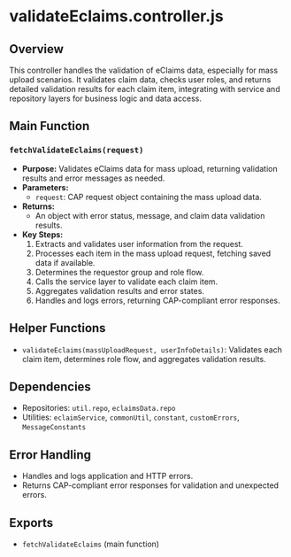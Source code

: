 # validateEclaims.controller.js

## Overview
This controller handles the validation of eClaims data, especially for mass upload scenarios. It validates claim data, checks user roles, and returns detailed validation results for each claim item, integrating with service and repository layers for business logic and data access.

## Main Function
### `fetchValidateEclaims(request)`
- **Purpose:** Validates eClaims data for mass upload, returning validation results and error messages as needed.
- **Parameters:**
  - `request`: CAP request object containing the mass upload data.
- **Returns:**
  - An object with error status, message, and claim data validation results.
- **Key Steps:**
  1. Extracts and validates user information from the request.
  2. Processes each item in the mass upload request, fetching saved data if available.
  3. Determines the requestor group and role flow.
  4. Calls the service layer to validate each claim item.
  5. Aggregates validation results and error states.
  6. Handles and logs errors, returning CAP-compliant error responses.

## Helper Functions
- `validateEclaims(massUploadRequest, userInfoDetails)`: Validates each claim item, determines role flow, and aggregates validation results.

## Dependencies
- Repositories: `util.repo`, `eclaimsData.repo`
- Utilities: `eclaimService`, `commonUtil`, `constant`, `customErrors`, `MessageConstants`

## Error Handling
- Handles and logs application and HTTP errors.
- Returns CAP-compliant error responses for validation and unexpected errors.

## Exports
- `fetchValidateEclaims` (main function) 